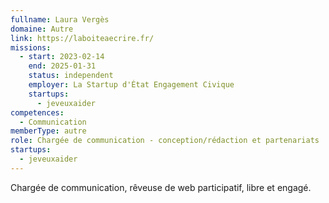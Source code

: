 ```yaml
---
fullname: Laura Vergès
domaine: Autre
link: https://laboiteaecrire.fr/
missions:
  - start: 2023-02-14
    end: 2025-01-31
    status: independent
    employer: La Startup d'État Engagement Civique
    startups:
      - jeveuxaider
competences:
  - Communication
memberType: autre
role: Chargée de communication - conception/rédaction et partenariats
startups:
  - jeveuxaider
---
```

Chargée de communication, rêveuse de web participatif, libre et engagé.